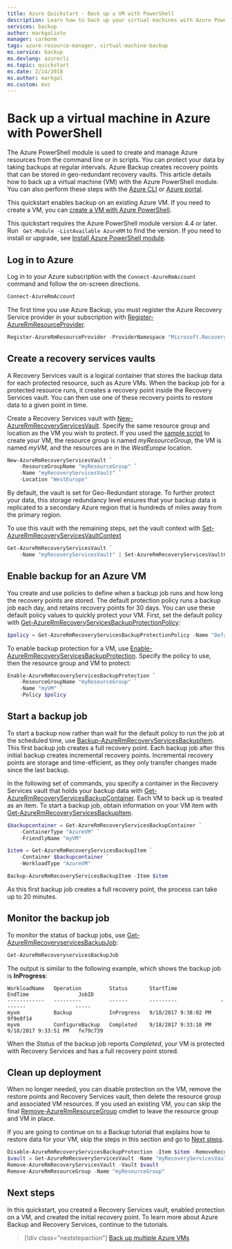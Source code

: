 ```yaml
---
title: Azure Quickstart - Back up a VM with PowerShell
description: Learn how to back up your virtual machines with Azure PowerShell
services: backup
author: markgalioto
manager: carmonm
tags: azure-resource-manager, virtual-machine-backup
ms.service: backup
ms.devlang: azurecli
ms.topic: quickstart
ms.date: 2/14/2018
ms.author: markgal
ms.custom: mvc
---
```


# Back up a virtual machine in Azure with PowerShell
The Azure PowerShell module is used to create and manage Azure resources from the command line or in scripts. You can protect your data by taking backups at regular intervals. Azure Backup creates recovery points that can be stored in geo-redundant recovery vaults. This article details how to back up a virtual machine (VM) with the Azure PowerShell module. You can also perform these steps with the [Azure CLI](quick-backup-vm-cli.md) or [Azure portal](quick-backup-vm-portal.md).

This quickstart enables backup on an existing Azure VM. If you need to create a VM, you can [create a VM with Azure PowerShell](../virtual-machines/scripts/virtual-machines-windows-powershell-sample-create-vm.md?toc=%2fpowershell%2fmodule%2ftoc.json).

This quickstart requires the Azure PowerShell module version 4.4 or later. Run ` Get-Module -ListAvailable AzureRM` to find the version. If you need to install or upgrade, see [Install Azure PowerShell module](/powershell/azure/install-azurerm-ps).


## Log in to Azure
Log in to your Azure subscription with the `Connect-AzureRmAccount` command and follow the on-screen directions.

```powershell
Connect-AzureRmAccount
```

The first time you use Azure Backup, you must register the Azure Recovery Service provider in your subscription with [Register-AzureRmResourceProvider](/powershell/module/AzureRM.Resources/Register-AzureRmResourceProvider).

```powershell
Register-AzureRmResourceProvider -ProviderNamespace "Microsoft.RecoveryServices"
```


## Create a recovery services vaults
A Recovery Services vault is a logical container that stores the backup data for each protected resource, such as Azure VMs. When the backup job for a protected resource runs, it creates a recovery point inside the Recovery Services vault. You can then use one of these recovery points to restore data to a given point in time.

Create a Recovery Services vault with [New-AzureRmRecoveryServicesVault](/powershell/module/azurerm.recoveryservices/new-azurermrecoveryservicesvault). Specify the same resource group and location as the VM you wish to protect. If you used the [sample script](../virtual-machines/scripts/virtual-machines-windows-powershell-sample-create-vm.md?toc=%2fpowershell%2fmodule%2ftoc.json) to create your VM, the resource group is named *myResourceGroup*, the VM is named *myVM*, and the resources are in the *WestEurope* location.

```powershell
New-AzureRmRecoveryServicesVault `
    -ResourceGroupName "myResourceGroup" `
    -Name "myRecoveryServicesVault" `
    -Location "WestEurope"
```

By default, the vault is set for Geo-Redundant storage. To further protect your data, this storage redundancy level ensures that your backup data is replicated to a secondary Azure region that is hundreds of miles away from the primary region.

To use this vault with the remaining steps, set the vault context with [Set-AzureRmRecoveryServicesVaultContext](/powershell/module/AzureRM.RecoveryServices/Set-AzureRmRecoveryServicesVaultContext)

```powershell
Get-AzureRmRecoveryServicesVault `
    -Name "myRecoveryServicesVault" | Set-AzureRmRecoveryServicesVaultContext
```


## Enable backup for an Azure VM
You create and use policies to define when a backup job runs and how long the recovery points are stored. The default protection policy runs a backup job each day, and retains recovery points for 30 days. You can use these default policy values to quickly protect your VM. First, set the default policy with [Get-AzureRmRecoveryServicesBackupProtectionPolicy](/powershell/module/AzureRM.RecoveryServices.Backup/Get-AzureRmRecoveryServicesBackupProtectionPolicy):

```powershell
$policy = Get-AzureRmRecoveryServicesBackupProtectionPolicy -Name "DefaultPolicy"
```

To enable backup protection for a VM, use [Enable-AzureRmRecoveryServicesBackupProtection](/powershell/module/AzureRM.RecoveryServices.Backup/Enable-AzureRmRecoveryServicesBackupProtection). Specify the policy to use, then the resource group and VM to protect:

```powershell
Enable-AzureRmRecoveryServicesBackupProtection `
    -ResourceGroupName "myResourceGroup" `
    -Name "myVM" `
    -Policy $policy
```


## Start a backup job
To start a backup now rather than wait for the default policy to run the job at the scheduled time, use [Backup-AzureRmRecoveryServicesBackupItem](/powershell/module/azurerm.recoveryservices.backup/backup-azurermrecoveryservicesbackupitem). This first backup job creates a full recovery point. Each backup job after this initial backup creates incremental recovery points. Incremental recovery points are storage and time-efficient, as they only transfer changes made since the last backup.

In the following set of commands, you specify a container in the Recovery Services vault that holds your backup data with [Get-AzureRmRecoveryServicesBackupContainer](/powershell/module/azurerm.recoveryservices.backup/get-azurermrecoveryservicesbackupcontainer). Each VM to back up is treated as an item. To start a backup job, obtain information on your VM item with [Get-AzureRmRecoveryServicesBackupItem](/powershell/module/AzureRM.RecoveryServices.Backup/Get-AzureRmRecoveryServicesBackupItem).

```powershell
$backupcontainer = Get-AzureRmRecoveryServicesBackupContainer `
    -ContainerType "AzureVM" `
    -FriendlyName "myVM"

$item = Get-AzureRmRecoveryServicesBackupItem `
    -Container $backupcontainer `
    -WorkloadType "AzureVM"

Backup-AzureRmRecoveryServicesBackupItem -Item $item
```

As this first backup job creates a full recovery point, the process can take up to 20 minutes.


## Monitor the backup job
To monitor the status of backup jobs, use [Get-AzureRmRecoveryservicesBackupJob](/powershell/module/azurerm.recoveryservices.backup/get-azurermrecoveryservicesbackupjob):

```powershell
Get-AzureRmRecoveryservicesBackupJob
```

The output is similar to the following example, which shows the backup job is **InProgress**:

```
WorkloadName   Operation         Status       StartTime              EndTime                JobID
------------   ---------         ------       ---------              -------                -----
myvm           Backup            InProgress   9/18/2017 9:38:02 PM                          9f9e8f14
myvm           ConfigureBackup   Completed    9/18/2017 9:33:18 PM   9/18/2017 9:33:51 PM   fe79c739
```

When the *Status* of the backup job reports *Completed*, your VM is protected with Recovery Services and has a full recovery point stored.


## Clean up deployment
When no longer needed, you can disable protection on the VM, remove the restore points and Recovery Services vault, then delete the resource group and associated VM resources. If you used an existing VM, you can skip the final [Remove-AzureRmResourceGroup](/powershell/module/azurerm.resources/remove-azurermresourcegroup) cmdlet to leave the resource group and VM in place.

If you are going to continue on to a Backup tutorial that explains how to restore data for your VM, skip the steps in this section and go to [Next steps](#next-steps). 

```powershell
Disable-AzureRmRecoveryServicesBackupProtection -Item $item -RemoveRecoveryPoints
$vault = Get-AzureRmRecoveryServicesVault -Name "myRecoveryServicesVault"
Remove-AzureRmRecoveryServicesVault -Vault $vault
Remove-AzureRmResourceGroup -Name "myResourceGroup"
```


## Next steps
In this quickstart, you created a Recovery Services vault, enabled protection on a VM, and created the initial recovery point. To learn more about Azure Backup and Recovery Services, continue to the tutorials.

> [!div class="nextstepaction"]
> [Back up multiple Azure VMs](./tutorial-backup-vm-at-scale.md)
